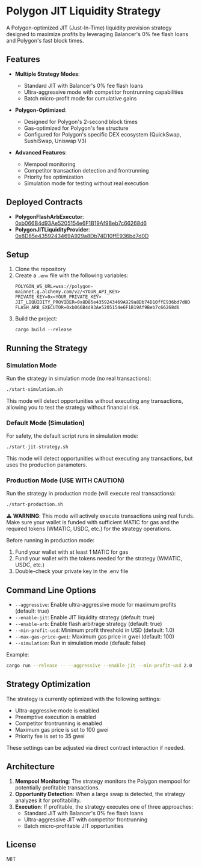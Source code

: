 # Polygon JIT Liquidity Strategy

A Polygon-optimized JIT (Just-In-Time) liquidity provision strategy designed to maximize profits by leveraging Balancer's 0% fee flash loans and Polygon's fast block times.

## Features

- **Multiple Strategy Modes**:
  - Standard JIT with Balancer's 0% fee flash loans
  - Ultra-aggressive mode with competitor frontrunning capabilities
  - Batch micro-profit mode for cumulative gains

- **Polygon-Optimized**:
  - Designed for Polygon's 2-second block times
  - Gas-optimized for Polygon's fee structure
  - Configured for Polygon's specific DEX ecosystem (QuickSwap, SushiSwap, Uniswap V3)

- **Advanced Features**:
  - Mempool monitoring
  - Competitor transaction detection and frontrunning
  - Priority fee optimization
  - Simulation mode for testing without real execution

## Deployed Contracts

- **PolygonFlashArbExecutor**: [0xb066B4d93Ae5205154e6F1B19Af9Beb7c66268d6](https://polygonscan.com/address/0xb066B4d93Ae5205154e6F1B19Af9Beb7c66268d6)
- **PolygonJITLiquidityProvider**: [0x8D85e4359243469A929a8Db74D10ffE936bd7d0D](https://polygonscan.com/address/0x8D85e4359243469A929a8Db74D10ffE936bd7d0D)

## Setup

1. Clone the repository
2. Create a `.env` file with the following variables:
    ```
    POLYGON_WS_URL=wss://polygon-mainnet.g.alchemy.com/v2/<YOUR_API_KEY>
    PRIVATE_KEY=0x<YOUR_PRIVATE_KEY>
    JIT_LIQUIDITY_PROVIDER=0x8D85e4359243469A929a8Db74D10ffE936bd7d0D
    FLASH_ARB_EXECUTOR=0xb066B4d93Ae5205154e6F1B19Af9Beb7c66268d6
    ```
3. Build the project:
    ```
    cargo build --release
    ```

## Running the Strategy

### Simulation Mode

Run the strategy in simulation mode (no real transactions):

```bash
./start-simulation.sh
```

This mode will detect opportunities without executing any transactions, allowing you to test the strategy without financial risk.

### Default Mode (Simulation)

For safety, the default script runs in simulation mode:

```bash
./start-jit-strategy.sh
```

This mode will detect opportunities without executing any transactions, but uses the production parameters.

### Production Mode (USE WITH CAUTION)

Run the strategy in production mode (will execute real transactions):

```bash
./start-production.sh
```

⚠️ **WARNING**: This mode will actively execute transactions using real funds. Make sure your wallet is funded with sufficient MATIC for gas and the required tokens (WMATIC, USDC, etc.) for the strategy operations.

Before running in production mode:
1. Fund your wallet with at least 1 MATIC for gas
2. Fund your wallet with the tokens needed for the strategy (WMATIC, USDC, etc.)
3. Double-check your private key in the .env file

## Command Line Options

- `--aggressive`: Enable ultra-aggressive mode for maximum profits (default: true)
- `--enable-jit`: Enable JIT liquidity strategy (default: true)
- `--enable-arb`: Enable flash arbitrage strategy (default: true)
- `--min-profit-usd`: Minimum profit threshold in USD (default: 1.0)
- `--max-gas-price-gwei`: Maximum gas price in gwei (default: 100)
- `--simulation`: Run in simulation mode (default: false)

Example:
```bash
cargo run --release -- --aggressive --enable-jit --min-profit-usd 2.0 --max-gas-price-gwei 50
```

## Strategy Optimization

The strategy is currently optimized with the following settings:

- Ultra-aggressive mode is enabled
- Preemptive execution is enabled
- Competitor frontrunning is enabled
- Maximum gas price is set to 100 gwei
- Priority fee is set to 35 gwei

These settings can be adjusted via direct contract interaction if needed.

## Architecture

1. **Mempool Monitoring**: The strategy monitors the Polygon mempool for potentially profitable transactions.
2. **Opportunity Detection**: When a large swap is detected, the strategy analyzes it for profitability.
3. **Execution**: If profitable, the strategy executes one of three approaches:
   - Standard JIT with Balancer's 0% fee flash loans
   - Ultra-aggressive JIT with competitor frontrunning
   - Batch micro-profitable JIT opportunities

## License

MIT